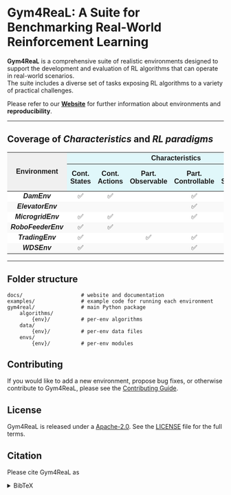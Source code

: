 # Gym4ReaL: A Suite for Benchmarking Real-World Reinforcement Learning

**Gym4ReaL** is a comprehensive suite of realistic environments designed to support the development and evaluation of RL algorithms that can operate in real-world scenarios. <br>
The suite includes a diverse set of tasks exposing RL algorithms to a variety of practical challenges.

Please refer to our [**Website**](https://daveonwave.github.io/gym4ReaL/) for further information about environments and **reproducibility**.

---

<h2>Coverage of <em>Characteristics</em> and <em>RL paradigms</em></h2>

<table style="border-collapse: collapse; width: 100%; text-align: center; font-family: sans-serif;">
  <thead>
    <tr style="background-color: #f0f0f0;">
      <th rowspan="2">Environment</th>
      <th colspan="6" style="background-color: #e0f7fa;">Characteristics</th>
      <th colspan="6" style="background-color: #fce4ec; border-left: 3px solid #555;">RL Paradigms</th>
    </tr>
    <tr>
      <th style="background-color: #e0f7fa;">Cont. States</th>
      <th style="background-color: #e0f7fa;">Cont. Actions</th>
      <th style="background-color: #e0f7fa;">Part. Observable</th>
      <th style="background-color: #e0f7fa;">Part. Controllable</th>
      <th style="background-color: #e0f7fa;">Non-Stationary</th>
      <th style="background-color: #e0f7fa;">Visual Input</th>
      <th style="border-left: 3px solid #555;background-color: #fce4ec;">Frequency Adaptation</th>
      <th style="background-color: #fce4ec;">Hierarchical RL</th>
      <th style="background-color: #fce4ec;">Risk-Averse</th>
      <th style="background-color: #fce4ec;">Imitation Learning</th>
      <th style="background-color: #fce4ec;">Provably Efficient</th>
      <th style="background-color: #fce4ec;">Multi-Objective RL</th>
    </tr>
  </thead>
  <tbody>
    <tr style="background-color: #ffffff;">
      <td style=" font-weight: bold;"><em>DamEnv</em></td>
      <td>✅</td><td>✅</td><td></td><td>✅</td><td></td><td></td>
      <td style="border-left: 3px solid #555;"></td><td></td><td></td><td>✅</td><td></td><td>✅</td>
    </tr>
    <tr style="background-color: #f9f9f9;">
      <td style=" font-weight: bold;"><em>ElevatorEnv</em></td>
      <td></td><td></td><td></td><td>✅</td><td></td><td></td>
      <td style="border-left: 3px solid #555;"></td><td></td><td></td><td></td><td>✅</td><td></td>
    </tr>
    <tr style="background-color: #ffffff;">
      <td style=" font-weight: bold;"><em>MicrogridEnv</em></td>
      <td>✅</td><td>✅</td><td></td><td>✅</td><td></td><td></td>
      <td style="border-left: 3px solid #555;">✅</td><td></td><td></td><td></td><td></td><td>✅</td>
    </tr>
    <tr style="background-color: #f9f9f9;">
      <td style="font-weight: bold;"><em>RoboFeederEnv</em></td>
      <td>✅</td><td>✅</td><td></td><td></td><td></td><td>✅</td>
      <td style="border-left: 3px solid #555;"></td><td>✅</td><td></td><td></td><td></td><td></td>
    </tr>
    <tr style="background-color: #ffffff;">
      <td style="font-weight: bold;"><em>TradingEnv</em></td>
      <td>✅</td><td></td><td>✅</td><td>✅</td><td>✅</td><td></td>
      <td style="border-left: 3px solid #555;">✅</td><td></td><td>✅</td><td></td><td></td><td></td>
    </tr>
    <tr style="background-color: #f9f9f9;">
      <td style=" font-weight: bold;"><em>WDSEnv</em></td>
      <td>✅</td><td></td><td></td><td>✅</td><td></td><td></td>
      <td style="border-left: 3px solid #555;"></td><td></td><td></td><td>✅</td><td></td><td>✅</td>
    </tr>
  </tbody>
</table>

---

## Folder structure

```
docs/                   # website and documentation
examples/               # example code for running each environment
gym4real/               # main Python package
    algorithms/
        {env}/          # per-env algorithms
    data/
        {env}/          # per-env data files
    envs/
        {env}/          # per-env modules
```

## Contributing

If you would like to add a new environment, propose bug fixes, or otherwise contribute to Gym4ReaL, please see the [Contributing Guide](CONTRIBUITING.md).

## License

Gym4ReaL is released under a [Apache-2.0](https://www.apache.org/licenses/LICENSE-2.0). See the [LICENSE](LICENSE) file for the full terms.

## Citation

Please cite Gym4ReaL as

>

<details markdown="block">
<summary>BibTeX</summary>

```tex
@misc{gym4real2025,
  author       = {Salaorni, Davide and De Paola, Vincenzo and Delpero, Samuele and Dispoto, Giovanni},
  title        = {{Gym4ReaL}: A Suite for Benchmarking Real-World Reinforcement Learning},
  year         = {2025},
  publisher    = {GitHub},
  journal      = {GitHub repository},
  howpublished = {\url{https://github.com/Daveonwave/gym4ReaL}},
}
```

</details>
